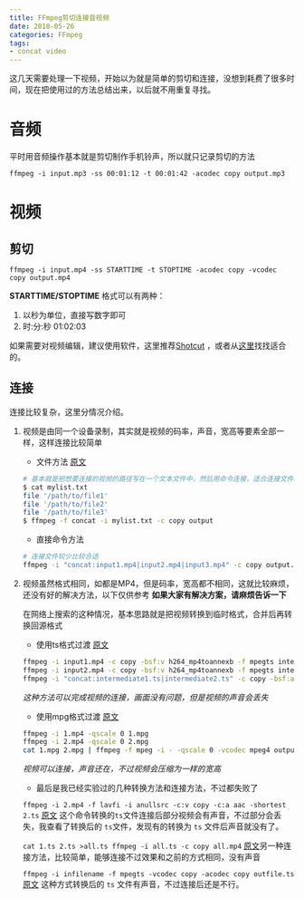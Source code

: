 ```yaml
---
title: FFmpeg剪切连接音视频
date: 2018-05-26
categories: FFmpeg
tags:
- concat video
---
```


这几天需要处理一下视频，开始以为就是简单的剪切和连接，没想到耗费了很多时间，现在把使用过的方法总结出来，以后就不用重复寻找。

音频
====

平时用音频操作基本就是剪切制作手机铃声，所以就只记录剪切的方法

`ffmpeg -i input.mp3 -ss 00:01:12 -t 00:01:42 -acodec copy output.mp3`

<!--more-->

视频
====

剪切
----

`ffmpeg -i input.mp4 -ss STARTTIME -t STOPTIME -acodec copy -vcodec copy output.mp4`

**STARTTIME/STOPTIME** 格式可以有两种：

1.  以秒为单位，直接写数字即可
2.  时:分:秒 01:02:03

如果需要对视频编辑，建议使用软件，这里推荐[Shotcut](https://www.shotcut.org/) ，或者从[这里](https://zhuanlan.zhihu.com/p/21879714)找找适合的。

连接
----

连接比较复杂，这里分情况介绍。

1.  视频是由同一个设备录制，其实就是视频的码率，声音，宽高等要素全部一样，这样连接比较简单
    -   文件方法 [原文](https://segmentfault.com/a/1190000000414341)

    ``` bash
    # 基本就是把想要连接的视频的路径写在一个文本文件中，然后用命令连接，适合连接文件较多的情况
    $ cat mylist.txt
    file '/path/to/file1'
    file '/path/to/file2'
    file '/path/to/file3'
    $ ffmpeg -f concat -i mylist.txt -c copy output
    ```

    -   直接命令方法

    ``` bash
    # 连接文件较少比较合适
    ffmpeg -i "concat:input1.mp4|input2.mp4|input3.mp4" -c copy output.mp4
    ```

2.  视频虽然格式相同，如都是MP4，但是码率，宽高都不相同，这就比较麻烦，还没有好的解决方法，以下仅供参考 **如果大家有解决方案，请麻烦告诉一下**

    在网络上搜索的这种情况，基本思路就是把视频转换到临时格式，合并后再转换回源格式

    -   使用ts格式过渡 [原文](https://superuser.com/a/1059261)

    ``` bash
    ffmpeg -i input1.mp4 -c copy -bsf:v h264_mp4toannexb -f mpegts intermediate1.ts
    ffmpeg -i input2.mp4 -c copy -bsf:v h264_mp4toannexb -f mpegts intermediate2.ts
    ffmpeg -i "concat:intermediate1.ts|intermediate2.ts" -c copy -bsf:a aac_adtstoasc output.mp4
    ```

    *这种方法可以完成视频的连接，画面没有问题，但是视频的声音会丢失*

    -   使用mpg格式过渡 [原文](https://stackoverflow.com/a/7333453)

    ``` bash
    ffmpeg -i 1.mp4 -qscale 0 1.mpg
    ffmpeg -i 2.mp4 -qscale 0 2.mpg
    cat 1.mpg 2.mpg | ffmpeg -f mpeg -i - -qscale 0 -vcodec mpeg4 output.mp4
    ```

    *视频可以连接，声音还在，不过视频会压缩为一样的宽高*

    -   最后是我已经实验过的几种转换方法和连接方法，不过都失败了

    `ffmpeg -i 2.mp4 -f lavfi -i anullsrc -c:v copy -c:a aac -shortest 2.ts`
    [原文](https://superuser.com/a/1029552) 这个命令转换的`ts`文件连接后部分视频会有声音，不过部分会丢失，我查看了转换后的 `ts`文件，发现有的转换为 `ts` 文件后声音就没有了。

    `cat 1.ts 2.ts >all.ts ffmpeg -i all.ts -c copy all.mp4`
    [原文](https://video.stackexchange.com/a/20074)另一种连接方法，比较简单，能够连接不过效果和之前的方式相同，没有声音

    `ffmpeg -i infilename -f mpegts -vcodec copy -acodec copy outfile.ts`
    [原文](https://superuser.com/q/227036) 这种方式转换后的 `ts` 文件有声音，不过连接后还是不行。
